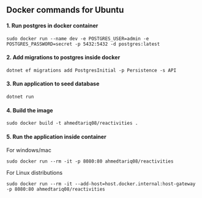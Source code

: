 ## Docker commands for Ubuntu 

#### 1. Run postgres in docker container
```
sudo docker run --name dev -e POSTGRES_USER=admin -e POSTGRES_PASSWORD=secret -p 5432:5432 -d postgres:latest
```

#### 2. Add migrations to postgres inside docker
``` 
dotnet ef migrations add PostgresInitial -p Persistence -s API
```

#### 3. Run application to seed database
``` 
dotnet run 
```

#### 4. Build the image
```
sudo docker build -t ahmedtariq08/reactivities .
```

#### 5. Run the application inside container
For windows/mac
```
sudo docker run --rm -it -p 8080:80 ahmedtariq08/reactivities
```
For Linux distributions
```
sudo docker run --rm -it --add-host=host.docker.internal:host-gateway -p 8080:80 ahmedtariq08/reactivities 
```


